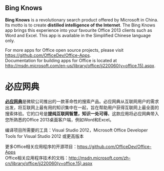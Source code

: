 ## Bing Knows
**Bing Knows** is a revolutionary search product offered by Microsoft in China. Its motto is to create **distilled intelligence of the Internet**. The Bing Knows app brings this experience into your favourite Office 2013 clients such as Word and Excel. This app is available in the Simplified Chinese language only.

For more apps for Office open source projects, please visit https://github.com/OfficeDev/Office-Apps.  
Documentation for building apps for Office is located at http://msdn.microsoft.com/en-us/library/office/jj220060(v=office.15).aspx.


# 必应网典
[**必应网典**](http://www.bing.com/knows "必应网典")是微软公司推出的一款革命性的搜索产品。必应网典从互联网用户的需求出发，将互联网上最有用的知识集中在一起，旨在帮助用户获得互联网上最全面的搜索体验。它的口号是**提纯互联网智慧，知识一处可得**。这款应用将必应网典带入您所熟悉的Office 2013桌面客户端，例如Word和Excel。

编译项目所需要的工具：Visual Studio 2012，Microsoft Office Developer Tools for Visual Studio 2012 或更高版本

更多Office相关应用程序的开源项目：https://github.com/OfficeDev/Office-Apps  
Office相关应用程序技术的文档：http://msdn.microsoft.com/zh-cn/library/office/jj220060(v=office.15).aspx

